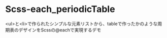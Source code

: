 # Scss-each_periodicTable
&lt;ul>と&lt;li>で作られたシンプルな元素リストから、tableで作ったかのような周期表のデザインをScssの@eachで実現するデモ
